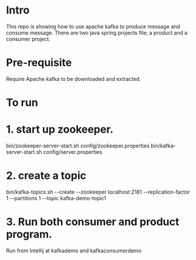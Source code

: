 # Intro
This repo is showing how to use apache kafka to produce message and consume message. 
There are two java spring projects file; a product and a consumer project.

# Pre-requisite
Require Apache kafka to be downloaded and extracted.

# To run
# 1. start up zookeeper.
bin/zookeeper-server-start.sh config/zookeeper.properties
bin/kafka-server-start.sh config/server.properties

# 2. create a topic
bin/kafka-topics.sh --create --zookeeper localhost:2181 --replication-factor 1 --partitions 1 --topic kafka-demo-topic1

# 3. Run both consumer and product program.
Run from Intellij at kafkademo and kafkaconsumerdemo